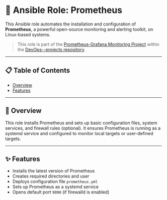 # 📡 Ansible Role: Prometheus

This Ansible role automates the installation and configuration of **Prometheus**, a powerful open-source monitoring and alerting toolkit, on Linux-based systems.

> This role is part of the [Prometheus-Grafana Monitoring Project](../../) within the [DevOps--projects repository](https://github.com/AHMEDMOSSAD29/DevOps--projects).

---

## 📋 Table of Contents

- [Overview](#overview)
- [Features](#features)
 

---

## 📝 Overview

This role installs Prometheus and sets up basic configuration files, system services, and firewall rules (optional). It ensures Prometheus is running as a systemd service and configured to monitor local targets or user-defined targets.

---

## ✨ Features

- Installs the latest version of Prometheus
- Creates required directories and user
- Deploys configuration file `prometheus.yml`
- Sets up Prometheus as a systemd service
- Opens default port `9090` (if firewalld is enabled)

 
